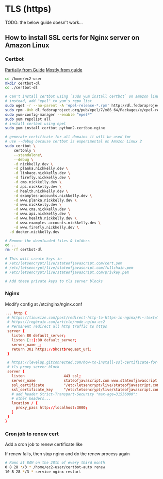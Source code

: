 # TLS (https)

TODO: the below guide doesn't work...

## How to install SSL certs for Nginx server on Amazon Linux

### Certbot

[Partially from Guide](https://levelup.gitconnected.com/how-to-install-ssl-certificate-for-nginx-server-in-amazon-linux-2986f51371fb)
[Mostly from guide](https://docs.aws.amazon.com/AWSEC2/latest/UserGuide/SSL-on-amazon-linux-2.html)

```bash
cd /home/ec2-user
mkdir certbot-dl
cd ./certbot-dl

# Can't install certbot using `sudo yum install certbot` on amazon linux 2
# instead, add "epel" to yum's repo list
sudo wget -r --no-parent -A 'epel-release-*.rpm' http://dl.fedoraproject.org/pub/epel/7/x86_64/Packages/e/
sudo rpm -Uvh dl.fedoraproject.org/pub/epel/7/x86_64/Packages/e/epel-release-*.rpm
sudo yum-config-manager --enable "epel*"
sudo yum repolist all
# install certbot using epel
sudo yum install certbot python2-certbox-nginx

# generate certificate for all domains it will be used for
# use --debug because certbot is experimental on Amazon Linux 2
sudo certbot \
	certonly \
	--standalone\
	--debug \
	-d nickkelly.dev \
	-d planka.nickkelly.dev \
	-d linkace.nickkelly.dev \
	-d firefly.nickkelly.dev \
	-d cms.nickkelly.dev \
	-d api.nickkelly.dev \
	-d health.nickkelly.dev \
	-d examples-accounts.nickkelly.dev \
	-d www.planka.nickkelly.dev \
	-d www.nickkelly.dev \
	-d www.cms.nickkelly.dev \
	-d www.api.nickkelly.dev \
	-d www.health.nickkelly.dev \
	-d www.examples-accounts.nickkelly.dev \
	-d www.firefly.nickkelly.dev \
  -d docker.nickkelly.dev

# Remove the downloaded files & folders
cd ..
rm -rf certbot-dl
   
# This will create keys in
# /etc/letsencrypt/live/stateofjavascript.com/cert.pem
# /etc/letsencrypt/live/stateofjavascript.com/fullchain.pem
# /etc/letsencrypt/live/stateofjavascript.com/privkey.pem

# Add these private keys to tls server blocks
```

### Nginx 

Modify config at /etc/nginx/nginx.conf

```nginx.conf
... http {
 # https://linuxize.com/post/redirect-http-to-https-in-nginx/#:~:text=The%20preferred%20method%20to%20redirect
 # https://regbrain.com/article/node-nginx-ec2
 # Permanent redirect all http traffic to https
 server {
   listen 80 default_server;
   listen [::]:80 default_server;
   server_name _;
   return 301 https://$host$request_uri;
 }

 # https://levelup.gitconnected.com/how-to-install-ssl-certificate-for-nginx-server-in-amazon-linux-2986f51371
 # tls proxy server block
 server {
   listen                  443 ssl;
   server_name             stateofjavascript.com www.stateofjavascript.com;
   ssl_certificate         "/etc/letsencrypt/live/stateofjavascript.com/fullchain.pem";
   ssl_certificate_key     "/etc/letsencrypt/live/stateofjavascript.com/privkey.pem";
   # add_header Strict-Transport-Security "max-age=31536000";
   # other headers...
   location / {
     proxy_pass http://localhost:3000;
   }
 }
}
```


### Cron job to renew cert

Add a cron job to renew certificate like

If renew fails, then stop nginx and do the renew process again

```sh
# Runs at 8AM on the 28th of every third month
0 8 28 */3 * /home/ec2-user/certbot-auto renew
10 8 28 */3 * service nginx restart
```
